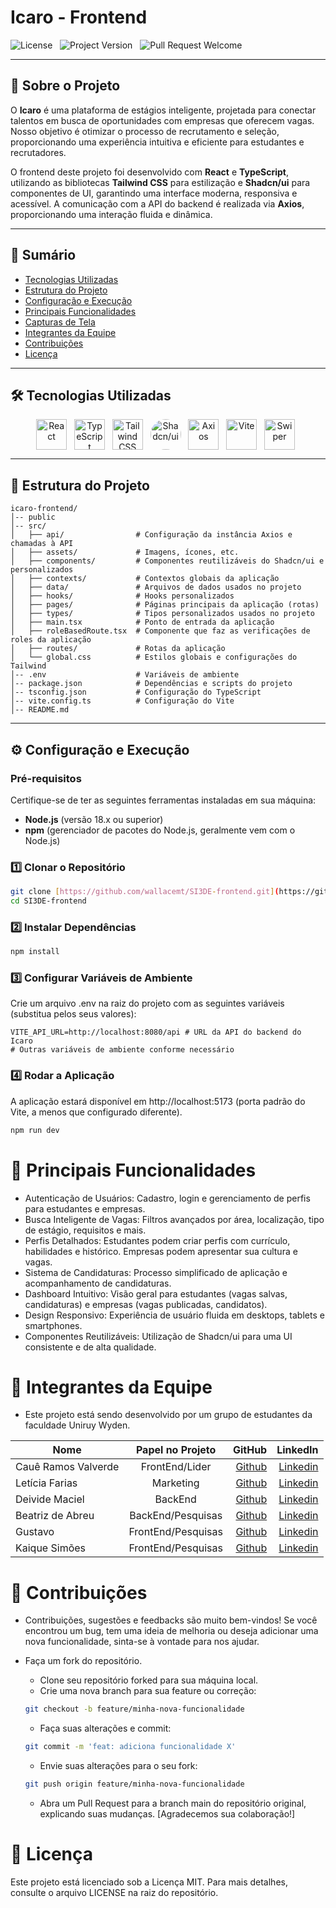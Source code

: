 # Icaro - Frontend

![License](https://img.shields.io/static/v1?label=license&message=MIT&color=orange) &nbsp;
![Project Version](https://img.shields.io/static/v1?label=version&message=v0.1.0&color=yellow) &nbsp;
![Pull Request Welcome](https://img.shields.io/badge/PRs-welcome-green)

---

## 🚀 Sobre o Projeto

O **Icaro** é uma plataforma de estágios inteligente, projetada para conectar talentos em busca de oportunidades com empresas que oferecem vagas. Nosso objetivo é otimizar o processo de recrutamento e seleção, proporcionando uma experiência intuitiva e eficiente para estudantes e recrutadores.

O frontend deste projeto foi desenvolvido com **React** e **TypeScript**, utilizando as bibliotecas **Tailwind CSS** para estilização e **Shadcn/ui** para componentes de UI, garantindo uma interface moderna, responsiva e acessível. A comunicação com a API do backend é realizada via **Axios**, proporcionando uma interação fluida e dinâmica.

---

## 📖 Sumário

- [Tecnologias Utilizadas](#tecnologias-utilizadas)
- [Estrutura do Projeto](#estrutura-do-projeto)
- [Configuração e Execução](#configuracao-e-execucao)
- [Principais Funcionalidades](#principais-funcionalidades)
- [Capturas de Tela](#capturas-de-tela)
- [Integrantes da Equipe](#integrantes-da-equipe)
- [Contribuições](#contribuicoes)
- [Licença](#licenca)

---

## 🛠️ Tecnologias Utilizadas

<div align='center' id="tecnologias-utilizadas">
  <img align='center' height='49' width='49' title='React' alt='React' src='https://cdn.jsdelivr.net/gh/devicons/devicon@latest/icons/react/react-original.svg'/> &nbsp;
  <img align='center' height='49' width='49' title='TypeScript' alt='TypeScript' src='https://cdn.jsdelivr.net/gh/devicons/devicon@latest/icons/typescript/typescript-original.svg'/> &nbsp;
  <img align='center' height='49' width='49' title='Tailwind CSS' alt='Tailwind CSS' src='https://cdn.jsdelivr.net/gh/devicons/devicon@latest/icons/tailwindcss/tailwindcss-original.svg'/> &nbsp;
  <img align='center' height='49' width='49' title='Shadcn/ui' alt='Shadcn/ui' style="border-radius: 50%;" src='https://avatars.githubusercontent.com/u/139895814?v=4'/> &nbsp;
  <img align='center' height='49' width='49' title='Axios' alt='Axios' src='https://cdn.jsdelivr.net/gh/devicons/devicon@latest/icons/axios/axios-plain-wordmark.svg'/> &nbsp;
  <img align='center' height='49' width='49' title='Vite' alt='Vite' src='https://cdn.jsdelivr.net/gh/devicons/devicon@latest/icons/vitejs/vitejs-original.svg'/> &nbsp;
  <img align='center' height='49' width='49' title='Swiper' alt='Swiper' src='https://cdn.jsdelivr.net/gh/devicons/devicon@latest/icons/swiper/swiper-original.svg'/> &nbsp;
</div>

---

## 📂 Estrutura do Projeto

```
icaro-frontend/
│-- public
│-- src/
│   ├── api/                # Configuração da instância Axios e chamadas à API
│   ├── assets/             # Imagens, ícones, etc.
│   ├── components/         # Componentes reutilizáveis do Shadcn/ui e personalizados
│   ├── contexts/           # Contextos globais da aplicação
│   ├── data/               # Arquivos de dados usados no projeto
│   ├── hooks/              # Hooks personalizados
│   ├── pages/              # Páginas principais da aplicação (rotas)
│   ├── types/              # Tipos personalizados usados no projeto
│   ├── main.tsx            # Ponto de entrada da aplicação
│   ├── roleBasedRoute.tsx  # Componente que faz as verificações de roles da aplicação
│   ├── routes/             # Rotas da aplicação
│   └── global.css          # Estilos globais e configurações do Tailwind
│-- .env                    # Variáveis de ambiente
│-- package.json            # Dependências e scripts do projeto
│-- tsconfig.json           # Configuração do TypeScript
│-- vite.config.ts          # Configuração do Vite
│-- README.md
```

---

## ⚙️ Configuração e Execução

### Pré-requisitos

Certifique-se de ter as seguintes ferramentas instaladas em sua máquina:

- **Node.js** (versão 18.x ou superior)
- **npm** (gerenciador de pacotes do Node.js, geralmente vem com o Node.js)

### 1️⃣ Clonar o Repositório

```bash
git clone [https://github.com/wallacemt/SI3DE-frontend.git](https://github.com/wallacemt/SI3DE-frontend.git)
cd SI3DE-frontend
```

### 2️⃣ Instalar Dependências

```bash
npm install
```

### 3️⃣ Configurar Variáveis de Ambiente

Crie um arquivo .env na raiz do projeto com as seguintes variáveis (substitua pelos seus valores):

```
VITE_API_URL=http://localhost:8080/api # URL da API do backend do Icaro
# Outras variáveis de ambiente conforme necessário
```

### 4️⃣ Rodar a Aplicação

A aplicação estará disponível em http://localhost:5173 (porta padrão do Vite, a menos que configurado diferente).

```bash
npm run dev
```

# 📌 Principais Funcionalidades

- Autenticação de Usuários: Cadastro, login e gerenciamento de perfis para estudantes e empresas.
- Busca Inteligente de Vagas: Filtros avançados por área, localização, tipo de estágio, requisitos e mais.
- Perfis Detalhados: Estudantes podem criar perfis com currículo, habilidades e histórico. Empresas podem apresentar sua cultura e vagas.
- Sistema de Candidaturas: Processo simplificado de aplicação e acompanhamento de candidaturas.
- Dashboard Intuitivo: Visão geral para estudantes (vagas salvas, candidaturas) e empresas (vagas publicadas, candidatos).
- Design Responsivo: Experiência de usuário fluida em desktops, tablets e smartphones.
- Componentes Reutilizáveis: Utilização de Shadcn/ui para uma UI consistente e de alta qualidade.

# 👥 Integrantes da Equipe

- Este projeto está sendo desenvolvido por um grupo de estudantes da faculdade Uniruy Wyden.

| Nome                |  Papel no Projeto  |                                                                                                                                GitHub |                                                                                                                                                      LinkedIn |
| ------------------- | :----------------: | ------------------------------------------------------------------------------------------------------------------------------------: | ------------------------------------------------------------------------------------------------------------------------------------------------------------: |
| Cauê Ramos Valverde |   FrontEnd/Lider   |                                                                                           [Github](https://github.com/CaueKonceRamos) | [Linkedin](https://www.linkedin.com/in/cau%C3%AA-ramos-valverde-3480a42a5/?lipi=urn%3Ali%3Apage%3Ad_flagship3_detail_base%3BpGdss%2FJ4Te%2BvLL6gSzUExA%3D%3D) |
| Letícia Farias      |     Marketing      |                                                                                             [Github](https://github.com/LettyFariias) |                        [Linkedin](https://www.linkedin.com/in/lettyfarias/?lipi=urn%3Ali%3Apage%3Ad_flagship3_detail_base%3BpGdss%2FJ4Te%2BvLL6gSzUExA%3D%3D) |
| Deivide Maciel      |      BackEnd       |                                                                                              [Github](https://github.com/deivomaciel) |                     [Linkedin](https://www.linkedin.com/in/deivide-maciel/?lipi=urn%3Ali%3Apage%3Ad_flagship3_detail_base%3BpGdss%2FJ4Te%2BvLL6gSzUExA%3D%3D) |
| Beatriz de Abreu    | BackEnd/Pesquisas  |                                                                                                 [Github](https://github.com/Biabreuz) |         [Linkedin](https://www.linkedin.com/in/beatriz-de-abreu-4a1450232/?lipi=urn%3Ali%3Apage%3Ad_flagship3_detail_base%3BpGdss%2FJ4Te%2BvLL6gSzUExA%3D%3D) |
| Gustavo             | FrontEnd/Pesquisas |                                                                                                   [Github](https://github.com/guzhzh) |       [Linkedin](https://www.linkedin.com/in/gustavo-de-jesus-d-800595297/?lipi=urn%3Ali%3Apage%3Ad_flagship3_detail_base%3BpGdss%2FJ4Te%2BvLL6gSzUExA%3D%3D) |
| Kaique Simões       | FrontEnd/Pesquisas | [Github](https://www.linkedin.com/in/kaiquesimoes/?lipi=urn%3Ali%3Apage%3Ad_flagship3_detail_base%3BpGdss%2FJ4Te%2BvLL6gSzUExA%3D%3D) |                       [Linkedin](https://www.linkedin.com/in/kaiquesimoes/?lipi=urn%3Ali%3Apage%3Ad_flagship3_detail_base%3BpGdss%2FJ4Te%2BvLL6gSzUExA%3D%3D) |

# 🤝 Contribuições

- Contribuições, sugestões e feedbacks são muito bem-vindos! Se você encontrou um bug, tem uma ideia de melhoria ou deseja adicionar uma nova funcionalidade, sinta-se à vontade para nos ajudar.

- Faça um fork do repositório.

  - Clone seu repositório forked para sua máquina local.
  - Crie uma nova branch para sua feature ou correção:

  ```bash
  git checkout -b feature/minha-nova-funcionalidade
  ```

  - Faça suas alterações e commit:

  ```bash
  git commit -m 'feat: adiciona funcionalidade X'
  ```

  - Envie suas alterações para o seu fork:

  ```bash
  git push origin feature/minha-nova-funcionalidade
  ```

  - Abra um Pull Request para a branch main do repositório original, explicando suas mudanças. [Agradecemos sua colaboração!]

# 📜 Licença

Este projeto está licenciado sob a Licença MIT. Para mais detalhes, consulte o arquivo LICENSE na raiz do repositório.
